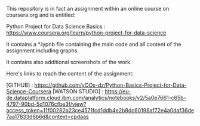 This repository is in fact an assignment within an online course on coursera.org and is entitled: 

Python Project for Data Science Basics : https://www.coursera.org/learn/python-project-for-data-science

It contains a *.iypnb file containing the main code and all content of the assignment including graphs.

It contains also additional screenshots of the work.

Here's links to reach the content of the assignment:

[GITHUB] : https://github.com/yOOs-dz/Python-Basics-Project-for-Data-Science-Coursera
[WATSON STUDIO] : https://eu-de.dataplatform.cloud.ibm.com/analytics/notebooks/v2/5a0e7661-c65b-4797-90bd-5d1076cfbe3f/view?access_token=11f00282a23ce4571fcd1ddb4e2b8dc60198af72e4a0daf36de7aa17833d6b6d&context=cpdaas
